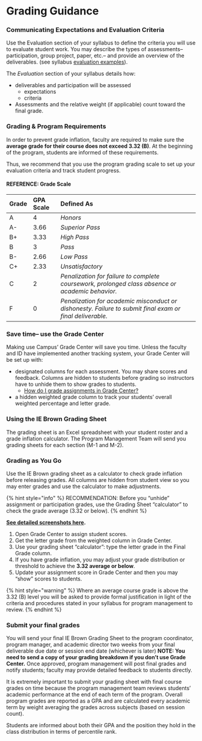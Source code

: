 # Grading Guidance

### **Communicating Expectations and Evaluation Criteria**

Use the Evaluation section of your syllabus to define the criteria you will use to evaluate student work. You may describe the types of assessments– participation, group project, paper, etc.– and provide an overview of the deliverables. \(see syllabus [evaluation examples](https://sites.google.com/a/brown.edu/emba-syllabus-style-guide/home/evaluation-criteria/evaluation-criteria-samples)\).

The _Evaluation_ section of your syllabus details how:

* deliverables and participation will be assessed
  * expectations
  * criteria
* Assessments and the relative weight \(if applicable\) count toward the final grade.

### **Grading & Program Requirements**

In order to prevent grade inflation, faculty are required to make sure the **average grade for their course does not exceed 3.32 \(B\)**.  At the beginning of the program, students are informed of these requirements.

Thus, we recommend that you use the program grading scale to set up your evaluation criteria and track student progress.

#### **REFERENCE: Grade Scale**

| Grade | GPA Scale | Defined As |
| :--- | :--- | :--- |
| A | 4 | _Honors_ |
| A- | 3.66 | _Superior Pass_ |
| B+ | 3.33 | _High Pass_ |
| B | 3 | _Pass_ |
| B- | 2.66 | _Low Pass_ |
| C+ | 2.33 | _Unsatisfactory_ |
| C | 2 | _Penalization for failure to complete coursework, prolonged class absence or academic behavior._ |
| F | 0 | _Penalization for academic misconduct or dishonesty. Failure to submit final exam or final deliverable._ |

### **Save time– use the Grade Center**

Making use Campus’ Grade Center will save you time. Unless the faculty and ID have implemented another tracking system, your Grade Center will be set up with:

* designated columns for each assessment. You may share scores and feedback. Columns are hidden to students before grading so instructors have to unhide them to show grades to students.
  * [How do I grade assignments in Grade Center?](http://www.screencast.com/t/sUfrlnG9qrM4)
* a hidden weighted grade column to track your students’ overall weighted percentage and letter grade.

### **Using the IE Brown Grading Sheet**

The grading sheet is an Excel spreadsheet with your student roster and a grade inflation calculator. The Program Management Team will send you grading sheets for each section \(M-1 and M-2\).

### **Grading as You Go**

Use the IE Brown grading sheet as a calculator to check grade inflation before releasing grades. All columns are hidden from student view so you may enter grades and use the calculator to make adjustments.

{% hint style="info" %}
RECOMMENDATION: Before you “unhide” assignment or participation grades, use the Grading Sheet “calculator” to check the grade average \(3.32 or below\).
{% endhint %}

[**See detailed screenshots here**](https://docs.google.com/document/d/1CYGsQeBZNVqHvB_gltwXFzZeEP1CH7HZwtnldzCn6us/edit?usp=sharing)**.**

1. Open Grade Center to assign student scores.
2. Get the letter grade from the weighted column in Grade Center.
3. Use your grading sheet “calculator”: type the letter grade in the Final Grade column.
4. If you have grade inflation, you may adjust your grade distribution or threshold to achieve the **3.32 average or below**.
5. Update your assignment score in Grade Center and then you may “show” scores to students.  

{% hint style="warning" %}
Where an average course grade is above the 3.32 \(B\) level you will be asked to provide formal justification in light of the criteria and procedures stated in your syllabus for program management to review.
{% endhint %}

### **Submit your final grades**

You will send your final IE Brown Grading Sheet to the program coordinator, program manager, and academic director two weeks from your final deliverable due date or session end date \(whichever is later\) **NOTE: You need to send a copy of your grading breakdown if you don’t use Grade Center.**  Once approved, program management will post final grades and notify students; faculty may provide detailed feedback to students directly. 

It is extremely important to submit your grading sheet with final course grades on time because the program management team reviews students’ academic performance at the end of each term of the program. Overall program grades are reported as a GPA and are calculated every academic term by weight averaging the grades across subjects \(based on session count\).

Students are informed about both their GPA and the position they hold in the class distribution in terms of percentile rank.

